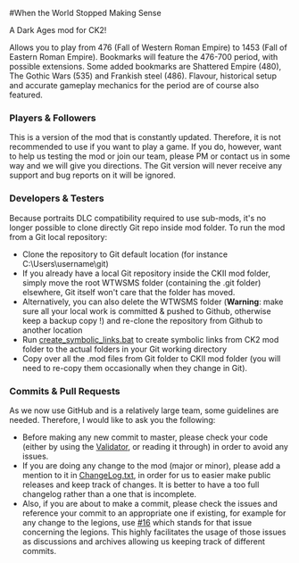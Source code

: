 #When the World Stopped Making Sense

A Dark Ages mod for CK2! 

Allows you to play from 476 (Fall of Western Roman Empire) to 1453 (Fall of Eastern Roman Empire). 
Bookmarks will feature the 476-700 period, with possible extensions. 
Some added bookmarks are Shattered Empire (480), The Gothic Wars (535) and Frankish steel (486). 
Flavour, historical setup and accurate gameplay mechanics for the period are of course also featured.

### Players & Followers

This is a version of the mod that is constantly updated. Therefore, it is not recommended to use if you want to play a game. 
If you do, however, want to help us testing the mod or join our team, please PM or contact us in some way and we will give you directions. 
The Git version will never receive any support and bug reports on it will be ignored.


### Developers & Testers

Because portraits DLC compatibility required to use sub-mods, it's no longer possible to clone directly Git repo inside mod folder.
To run the mod from a Git local repository:
- Clone the repository to Git default location (for instance C:\Users\username\git\)
 - If you already have a local Git repository inside the CKII mod folder, simply move the root WTWSMS folder (containing the .git folder) elsewhere, Git itself won't care that the folder has moved.
 - Alternatively, you can also delete the WTWSMS folder (**Warning**: make sure all your local work is committed & pushed to Github, otherwise keep a backup copy !) and re-clone the repository from Github to another location
- Run [create_symbolic_links.bat](create_symbolic_links.bat) to create symbolic links from CK2 mod folder to the actual folders in your Git working directory
- Copy over all the .mod files from Git folder to CKII mod folder (you will need to re-copy them occasionally when they change in Git). 

### Commits & Pull Requests

As we now use GitHub and is a relatively large team, some guidelines are needed. Therefore, I would like to ask you the following: 
- Before making any new commit to master, please check your code (either by using the [Validator](http://forum.paradoxplaza.com/forum/showthread.php?597480-The-Validator-Find-errors-quickly-and-with-minimal-pain!/page75), or reading it through) in order to avoid any issues.
- If you are doing any change to the mod (major or minor), please add a mention to it in [ChangeLog.txt](ChangeLog.txt), in order for us to easier make public releases and keep track of changes. 
It is better to have a too full changelog rather than a one that is incomplete. 
- Also, if you are about to make a commit, please check the issues and reference your commit to an appropriate one if existing, for example for any change to the legions, use [#16](https://github.com/rickinator9/WTWSMS/issues/16) which stands for that issue concerning the legions. 
This highly facilitates the usage of those issues as discussions and archives allowing us keeping track of different commits.
